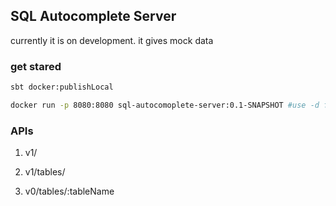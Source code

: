## SQL Autocomplete Server

currently it is on development. it gives mock data

### get stared

```bash
sbt docker:publishLocal

docker run -p 8080:8080 sql-autocomoplete-server:0.1-SNAPSHOT #use -d for detached mode 
```

### APIs

1. v1/

2. v1/tables/

3. v0/tables/:tableName